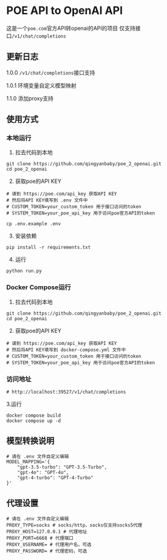 # POE API to OpenAI API
这是一个`poe.com`官方API转openai的API的项目
仅支持接口`/v1/chat/completions`

## 更新日志
1.0.0  `/v1/chat/completions`接口支持

1.0.1  环境变量自定义模型映射

1.1.0  添加proxy支持

## 使用方式
### 本地运行

1. 拉去代码到本地
```shell
git clone https://github.com/qingyanbaby/poe_2_openai.git
cd poe_2_openai
```

2. 获取poe的API KEY
```shell
# 请到 https://poe.com/api_key 获取API KEY
# 然后将API KEY填写到 .env 文件中
# CUSTOM_TOKEN=your_custom_token 用于接口访问的token
# SYSTEM_TOKEN=your_poe_api_key 用于访问poe官方API的token

cp .env.example .env
```

3. 安装依赖
```shell
pip install -r requirements.txt
```

4. 运行
```shell
python run.py
```

### Docker Compose运行

1. 拉去代码到本地
```shell
git clone https://github.com/qingyanbaby/poe_2_openai.git
cd poe_2_openai
```

2. 获取poe的API KEY
```shell
# 请到 https://poe.com/api_key 获取API KEY
# 然后将API KEY填写到 docker-compose.yml 文件中
# CUSTOM_TOKEN=your_custom_token 用于接口访问的token
# SYSTEM_TOKEN=your_poe_api_key 用于访问poe官方API的token
```

### 访问地址
```shell
# http://localhost:39527/v1/chat/completions
```

3.运行
```shell
docker compose build
docker compose up -d
```

## 模型转换说明
```shell
# 请在 .env 文件自定义编辑
MODEL_MAPPING='{
    "gpt-3.5-turbo": "GPT-3.5-Turbo",
    "gpt-4o": "GPT-4o",
    "gpt-4-turbo": "GPT-4-Turbo"
}'
```

## 代理设置
```shell
# 请在 .env 文件自定义编辑
PROXY_TYPE=socks # socks/http，socks仅支持socks5代理
PROXY_HOST=127.0.0.1 # 代理地址
PROXY_PORT=6668 # 代理端口
PROXY_USERNAME= # 代理用户名，可选
PROXY_PASSWORD= # 代理密码，可选
```